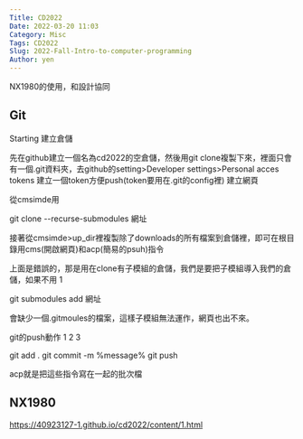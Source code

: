 ```yaml
---
Title: CD2022
Date: 2022-03-20 11:03
Category: Misc
Tags: CD2022
Slug: 2022-Fall-Intro-to-computer-programming
Author: yen
---
```

NX1980的使用，和設計協同

<!-- PELICAN_END_SUMMARY -->

Git
----
Starting
建立倉儲

先在github建立一個名為cd2022的空倉儲，然後用git clone複製下來，裡面只會有一個.git資料夾，去github的setting>Developer settings>Personal acces tokens 建立一個token方便push(token要用在.git的config裡)
建立網頁

從cmsimde用

git clone --recurse-submodules 網址

接著從cmsimde>up_dir裡複製除了downloads的所有檔案到倉儲裡，即可在根目錄用cms(開啟網頁)和acp(簡易的psuh)指令

上面是錯誤的，那是用在clone有子模組的倉儲，我們是要把子模組導入我們的倉儲，如果不用
1
	
git submodules add 網址

會缺少一個.gitmoules的檔案，這樣子模組無法運作，網頁也出不來。

git的push動作
1
2
3
	
git add .
git commit -m %message%
git push

acp就是把這些指令寫在一起的批次檔


NX1980
----
https://40923127-1.github.io/cd2022/content/1.html
